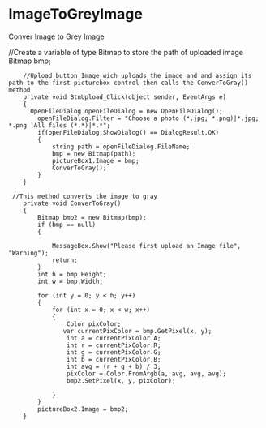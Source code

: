 # ImageToGreyImage
Conver Image to Grey Image

//Create a variable of type Bitmap to store the path of uploaded image
 Bitmap bmp;


        
        //Upload button Image wich uploads the image and and assign its path to the first picturebox control then calls the ConverToGray() method
        private void BtnUpload_Click(object sender, EventArgs e)
        {
          OpenFileDialog openFileDialog = new OpenFileDialog();
            openFileDialog.Filter = "Choose a photo (*.jpg; *.png)|*.jpg; *.png |All files (*.*)|*.*";
            if(openFileDialog.ShowDialog() == DialogResult.OK)
            {
                string path = openFileDialog.FileName;
                bmp = new Bitmap(path);
                pictureBox1.Image = bmp;
                ConverToGray();
            }
        }
        
     //This method converts the image to gray   
        private void ConverToGray()
        {
            Bitmap bmp2 = new Bitmap(bmp);
            if (bmp == null)
            {

                MessageBox.Show("Please first upload an Image file", "Warning");
                return;
            }
            int h = bmp.Height;
            int w = bmp.Width;

            for (int y = 0; y < h; y++)
            {
                for (int x = 0; x < w; x++)
                {
                    Color pixColor;
                   var currentPixColor = bmp.GetPixel(x, y);
                    int a = currentPixColor.A;
                    int r = currentPixColor.R;
                    int g = currentPixColor.G;
                    int b = currentPixColor.B;
                    int avg = (r + g + b) / 3;
                    pixColor = Color.FromArgb(a, avg, avg, avg);
                    bmp2.SetPixel(x, y, pixColor);

                }
            }
            pictureBox2.Image = bmp2;
        }
